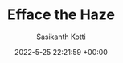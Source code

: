 ---
layout: post
title:  "Efface the Haze"
date:   2022-5-25 22:21:59 +00:00
categories: Publications
author: "Sasikanth Kotti"
authors: "<strong>Sasikanth Kotti*</strong>, Nikhila Dhulipalla, Adhun Thalekkara"
venue: "<strong>IITJ</strong>"
report: /pdfs/Project_Report_CV.pdf
presentation: /pdfs/Presentation_CV.pdf
---